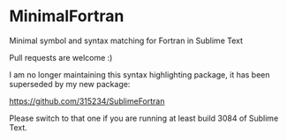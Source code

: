 MinimalFortran
==============

Minimal symbol and syntax matching for Fortran in Sublime Text

Pull requests are welcome :)

I am no longer maintaining this syntax highlighting package, it has been superseded by my new package:

https://github.com/315234/SublimeFortran

Please switch to that one if you are running at least build 3084 of Sublime Text.
